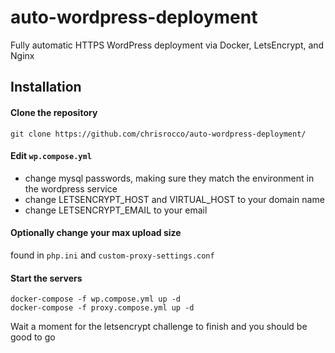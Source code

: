 # auto-wordpress-deployment
Fully automatic HTTPS WordPress deployment via Docker, LetsEncrypt, and Nginx

## Installation

#### Clone the repository
```shell
git clone https://github.com/chrisrocco/auto-wordpress-deployment/
```

#### Edit `wp.compose.yml`
 - change mysql passwords, making sure they match the environment in the wordpress service
 - change LETSENCRYPT_HOST and VIRTUAL_HOST to your domain name
 - change LETSENCRYPT_EMAIL to your email

#### Optionally change your max upload size
found in `php.ini` and `custom-proxy-settings.conf`

#### Start the servers
```shell
docker-compose -f wp.compose.yml up -d
docker-compose -f proxy.compose.yml up -d
```
Wait a moment for the letsencrypt challenge to finish and you should be good to go
